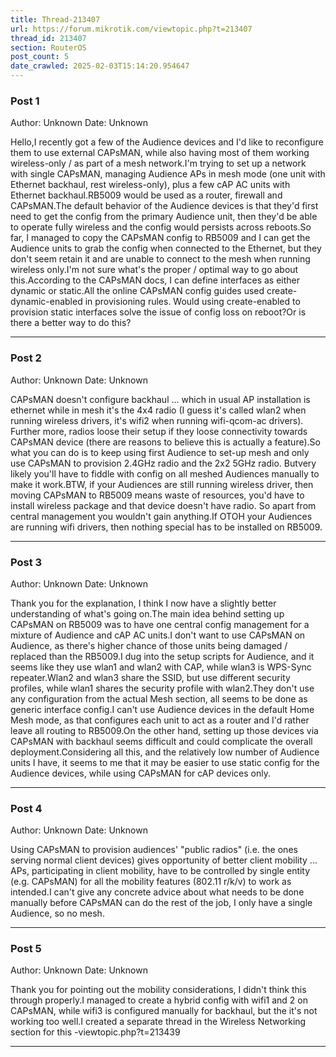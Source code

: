 ```yaml
---
title: Thread-213407
url: https://forum.mikrotik.com/viewtopic.php?t=213407
thread_id: 213407
section: RouterOS
post_count: 5
date_crawled: 2025-02-03T15:14:20.954647
---
```


### Post 1
Author: Unknown
Date: Unknown

Hello,I recently got a few of the Audience devices and I'd like to reconfigure them to use external CAPsMAN, while also having most of them working wireless-only / as part of a mesh network.I'm trying to set up a network with single CAPsMAN, managing Audience APs in mesh mode (one unit with Ethernet backhaul, rest wireless-only), plus a few cAP AC units with Ethernet backhaul.RB5009 would be used as a router, firewall and CAPsMAN.The default behavior of the Audience devices is that they'd first need to get the config from the primary Audience unit, then they'd be able to operate fully wireless and the config would persists across reboots.So far, I managed to copy the CAPsMAN config to RB5009 and I can get the Audience units to grab the config when connected to the Ethernet, but they don't seem retain it and are unable to connect to the mesh when running wireless only.I'm not sure what's the proper / optimal way to go about this.According to the CAPsMAN docs, I can define interfaces as either dynamic or static.All the online CAPsMAN config guides used create-dynamic-enabled in provisioning rules. Would using create-enabled to provision static interfaces solve the issue of config loss on reboot?Or is there a better way to do this?

---
### Post 2
Author: Unknown
Date: Unknown

CAPsMAN doesn't configure backhaul ... which in usual AP installation is ethernet while in mesh it's the 4x4 radio (I guess it's called wlan2 when running wireless drivers, it's wifi2 when running wifi-qcom-ac drivers). Further more, radios loose their setup if they loose connectivity towards CAPsMAN device (there are reasons to believe this is actually a feature).So what you can do is to keep using first Audience to set-up mesh and only use CAPsMAN to provision 2.4GHz radio and the 2x2 5GHz radio. Butvery likely you'll have to fiddle with config on all meshed Audiences manually to make it work.BTW, if your Audiences are still running wireless driver, then moving CAPsMAN to RB5009 means waste of resources, you'd have to install wireless package and that device doesn't have radio. So apart from central management you wouldn't gain anything.If OTOH your Audiences are running wifi drivers, then nothing special has to be installed on RB5009.

---
### Post 3
Author: Unknown
Date: Unknown

Thank you for the explanation, I think I now have a slightly better understanding of what's going on.The main idea behind setting up CAPsMAN on RB5009 was to have one central config management for a mixture of Audience and cAP AC units.I don't want to use CAPsMAN on Audience, as there's higher chance of those units being damaged / replaced than the RB5009.I dug into the setup scripts for Audience, and it seems like they use wlan1 and wlan2 with CAP, while wlan3 is WPS-Sync repeater.Wlan2 and wlan3 share the SSID, but use different security profiles, while wlan1 shares the security profile with wlan2.They don't use any configuration from the actual Mesh section, all seems to be done as generic interface config.I can't use Audience devices in the default Home Mesh mode, as that configures each unit to act as a router and I'd rather leave all routing to RB5009.On the other hand, setting up those devices via CAPsMAN with backhaul seems difficult and could complicate the overall deployment.Considering all this, and the relatively low number of Audience units I have, it seems to me that it may be easier to use static config for the Audience devices, while using CAPsMAN for cAP devices only.

---
### Post 4
Author: Unknown
Date: Unknown

Using CAPsMAN to provision audiences' "public radios" (i.e. the ones serving normal client devices) gives opportunity of better client mobility ... APs, participating in client mobility, have to be controlled by single entity (e.g. CAPsMAN) for all the mobility features (802.11 r/k/v) to work as intended.I can't give any concrete advice about what needs to be done manually before CAPsMAN can do the rest of the job, I only have a single Audience, so no mesh.

---
### Post 5
Author: Unknown
Date: Unknown

Thank you for pointing out the mobility considerations, I didn't think this through properly.I managed to create a hybrid config with wifi1 and 2 on CAPsMAN, while wifi3 is configured manually for backhaul, but the it's not working too well.I created a separate thread in the Wireless Networking section for this -viewtopic.php?t=213439

---
